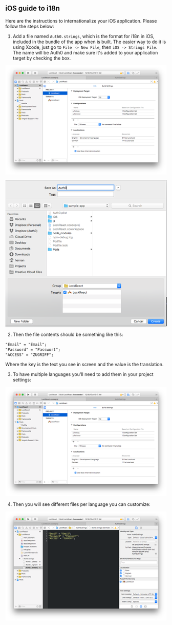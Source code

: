 ## iOS guide to i18n

Here are the instructions to internationalize your iOS application. Please follow the steps below:

1) Add a file named `Auth0.strings`, which is the format for i18n in iOS, included in the bundle of the app when is built. The easier way to do it is using Xcode, just go to `File -> New File`, then `iOS -> Strings File`. The name will be Auth0 and make sure it's added to your application target by checking the box.

![](/media/articles/i18n/i18n-guide-mobile/i18n-guide-mobile-1.png)

![](/media/articles/i18n/i18n-guide-mobile/i18n-guide-mobile-2.png)

2) Then the file contents should be something like this:

```
"Email" = "Email";
"Password" = "Passwort";
"ACCESS" = "ZUGRIFF";
```

Where the key is the text you see in screen and the value is the translation.

3) To have multiple languages you'll need to add them in your project settings:

![](/media/articles/i18n/i18n-guide-mobile/i18n-guide-mobile-1.png)

4) Then you will see different files per language you can customize:

![](/media/articles/i18n/i18n-guide-mobile/i18n-guide-mobile-3.png)


